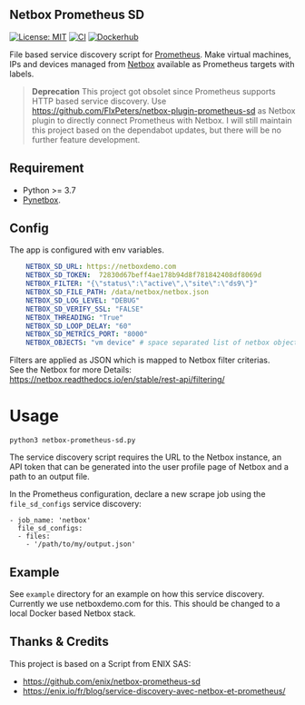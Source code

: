 ## Netbox Prometheus SD

[![License: MIT](https://img.shields.io/badge/License-MIT-yellow.svg)](https://opensource.org/licenses/MIT)
[![CI](https://github.com/FlxPeters/netbox-prometheus-sd/workflows/CI/badge.svg?event=push)](https://github.com/FlxPeters/netbox-prometheus-sd/actions?query=workflow%3ACI)
[![Dockerhub](https://img.shields.io/docker/pulls/flxpeters/prometheus-netbox-sd.svg)](https://hub.docker.com/r/flxpeters/prometheus-netbox-sd)

File based service discovery script for [Prometheus](https://prometheus.io/).
Make virtual machines, IPs and devices managed from [Netbox](https://github.com/netbox-community/netbox) available as Prometheus targets with labels.

> **Deprecation** This project got obsolet since Prometheus supports HTTP based service discovery. Use https://github.com/FlxPeters/netbox-plugin-prometheus-sd as Netbox plugin to directly connect Prometheus with Netbox. I will still maintain this project based on the dependabot updates, but there will be no further feature development. 

## Requirement

- Python >= 3.7
- [Pynetbox](https://github.com/netbox-community/pynetbox).

## Config

The app is configured with env variables.

```yaml
    NETBOX_SD_URL: https://netboxdemo.com
    NETBOX_SD_TOKEN:  72830d67beff4ae178b94d8f781842408df8069d
    NETBOX_FILTER: "{\"status\":\"active\",\"site\":\"ds9\"}"
    NETBOX_SD_FILE_PATH: /data/netbox/netbox.json
    NETBOX_SD_LOG_LEVEL: "DEBUG"
    NETBOX_SD_VERIFY_SSL: "FALSE"
    NETBOX_THREADING: "True"
    NETBOX_SD_LOOP_DELAY: "60"
    NETBOX_SD_METRICS_PORT: "8000"
    NETBOX_OBJECTS: "vm device" # space separated list of netbox objects to discover. Currently supported: vm, device and ip_address
```

Filters are applied as JSON which is mapped to Netbox filter criterias.  
See the Netbox for more Details: https://netbox.readthedocs.io/en/stable/rest-api/filtering/

# Usage

```
python3 netbox-prometheus-sd.py
```

The service discovery script requires the URL to the Netbox instance, an
API token that can be generated into the user profile page of Netbox and a path
to an output file.

In the Prometheus configuration, declare a new scrape job using the `file_sd_configs`
service discovery:

```
- job_name: 'netbox'
  file_sd_configs:
  - files:
    - '/path/to/my/output.json'
```

## Example

See `example` directory for an example on how this service discovery.
Currently we use netboxdemo.com for this. This should be changed to a local Docker based Netbox stack.

## Thanks & Credits

This project is based on a Script from ENIX SAS:
* https://github.com/enix/netbox-prometheus-sd
* https://enix.io/fr/blog/service-discovery-avec-netbox-et-prometheus/
